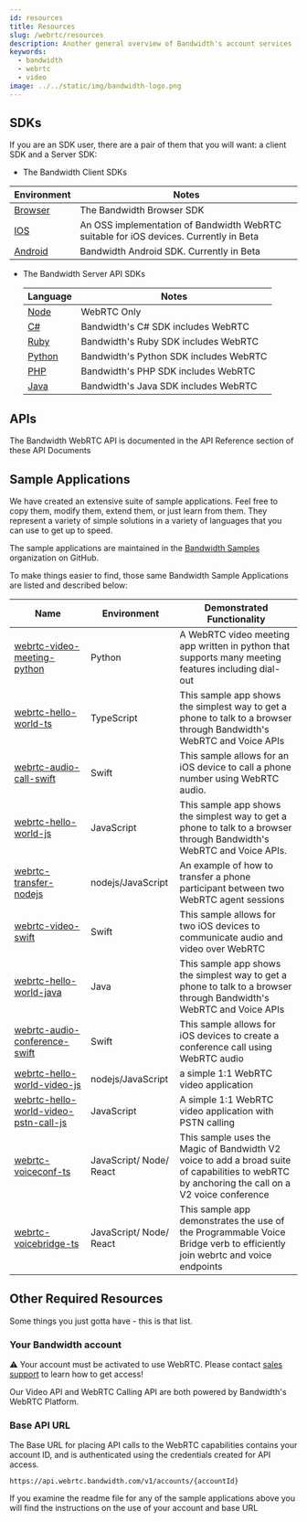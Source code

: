 ```yaml
---
id: resources
title: Resources
slug: /webrtc/resources
description: Another general overview of Bandwidth's account services
keywords:
  - bandwidth
  - webrtc
  - video
image: ../../static/img/bandwidth-logo.png
---
```


## SDKs

If you are an SDK user, there are a pair of them that you will want: a client SDK and a Server SDK:

- The Bandwidth Client SDKs

| Environment                                                        | Notes                                                                                 |
| ------------------------------------------------------------------ | ------------------------------------------------------------------------------------- |
| [Browser](https://www.npmjs.com/package/@bandwidth/webrtc-browser) | The Bandwidth Browser SDK                                                             |
| [IOS](https://github.com/Bandwidth/bandwidth-webrtc-swift)         | An OSS implementation of Bandwidth WebRTC suitable for iOS devices. Currently in Beta |
| [Android](https://github.com/Bandwidth/bandwidth-android)          | Bandwidth Android SDK. Currently in Beta                                              |

- The Bandwidth Server API SDKs

  | Language                                                                   | Notes                                  |
  | -------------------------------------------------------------------------- | -------------------------------------- |
  | [Node](https://www.npmjs.com/package/@bandwidth/webrtc)                    | WebRTC Only                            |
  | [C#](https://www.nuget.org/packages/Bandwidth.Sdk/)                        | Bandwidth's C# SDK includes WebRTC     |
  | [Ruby](https://rubygems.org/gems/bandwidth-sdk)                            | Bandwidth's Ruby SDK includes WebRTC   |
  | [Python](https://pypi.org/project/bandwidth-sdk/)                          | Bandwidth's Python SDK includes WebRTC |
  | [PHP](https://packagist.org/packages/bandwidth/sdk)                        | Bandwidth's PHP SDK includes WebRTC    |
  | [Java](https://mvnrepository.com/artifact/com.bandwidth.sdk/bandwidth-sdk) | Bandwidth's Java SDK includes WebRTC   |

## APIs

The Bandwidth WebRTC API is documented in the API Reference section of these API Documents

## Sample Applications

We have created an extensive suite of sample applications. Feel free to copy them, modify them, extend them, or just learn from them. They represent a variety of simple solutions in a variety of languages that you can use to get up to speed.

The sample applications are maintained in the [Bandwidth Samples](https://github.com/search?q=topic%3Awebrtc+org%3ABandwidth-Samples) organization on GitHub.

To make things easier to find, those same Bandwidth Sample Applications are listed and described below:

| Name                                                                                                                | Environment             | Demonstrated Functionality                                                                                                                     |
| ------------------------------------------------------------------------------------------------------------------- | ----------------------- | ---------------------------------------------------------------------------------------------------------------------------------------------- |
| [webrtc-video-meeting-python](https://github.com/Bandwidth-Samples/webrtc-video-meeting-python)                     | Python                  | A WebRTC video meeting app written in python that supports many meeting features including dial-out                                            |
| [webrtc-hello-world-ts](https://github.com/Bandwidth-Samples/webrtc-hello-world-ts)                                 | TypeScript              | This sample app shows the simplest way to get a phone to talk to a browser through Bandwidth's WebRTC and Voice APIs                           |
| [webrtc-audio-call-swift](https://github.com/Bandwidth-Samples/webrtc-audio-call-swift)                             | Swift                   | This sample allows for an iOS device to call a phone number using WebRTC audio.                                                                |
| [webrtc-hello-world-js](https://github.com/Bandwidth-Samples/webrtc-hello-world-js)                                 | JavaScript              | This sample app shows the simplest way to get a phone to talk to a browser through Bandwidth's WebRTC and Voice APIs.                          |
| [webrtc-transfer-nodejs](https://github.com/Bandwidth-Samples/webrtc-transfer-nodejs)                               | nodejs/JavaScript       | An example of how to transfer a phone participant between two WebRTC agent sessions                                                            |
| [webrtc-video-swift](https://github.com/Bandwidth-Samples/webrtc-video-swift)                                       | Swift                   | This sample allows for two iOS devices to communicate audio and video over WebRTC                                                              |
| [webrtc-hello-world-java](https://github.com/Bandwidth-Samples/webrtc-hello-world-java)                             | Java                    | This sample app shows the simplest way to get a phone to talk to a browser through Bandwidth's WebRTC and Voice APIs                           |
| [webrtc-audio-conference-swift](https://github.com/Bandwidth-Samples/webrtc-audio-conference-swift)                 | Swift                   | This sample allows for iOS devices to create a conference call using WebRTC audio                                                              |
| [webrtc-hello-world-video-js](https://github.com/Bandwidth-Samples/webrtc-hello-world-video-js)                     | nodejs/JavaScript       | a simple 1:1 WebRTC video application                                                                                                          |
| [webrtc-hello-world-video-pstn-call-js](https://github.com/Bandwidth-Samples/webrtc-hello-world-video-pstn-call-js) | JavaScript              | A simple 1:1 WebRTC video application with PSTN calling                                                                                        |
| [webrtc-voiceconf-ts](https://github.com/Bandwidth-Samples/webrtc-voiceconf-ts)                                     | JavaScript/ Node/ React | This sample uses the Magic of Bandwidth V2 voice to add a broad suite of capabilities to webRTC by anchoring the call on a V2 voice conference |
| [webrtc-voicebridge-ts](https://github.com/Bandwidth-Samples/webrtc-voicebridge-ts)                                 | JavaScript/ Node/ React | This sample app demonstrates the use of the Programmable Voice Bridge verb to efficiently join webrtc and voice endpoints                      |

## Other Required Resources

Some things you just gotta have - this is that list.

### Your Bandwidth account

⚠️ Your account must be activated to use WebRTC. Please contact [sales support](https://www.bandwidth.com/talk-to-an-expert/) to learn how to get access!

Our Video API and WebRTC Calling API are both powered by Bandwidth's WebRTC Platform.

### Base API URL

The Base URL for placing API calls to the WebRTC capabilities contains your account ID, and is authenticated using the credentials created for API access.

`https://api.webrtc.bandwidth.com/v1/accounts/{accountId}`

If you examine the readme file for any of the sample applications above you will find the instructions on the use of your account and base URL

